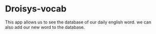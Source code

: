 # Droisys-vocab
 This app allows us to see the database of our daily english word. we can also add our new word to the database.
